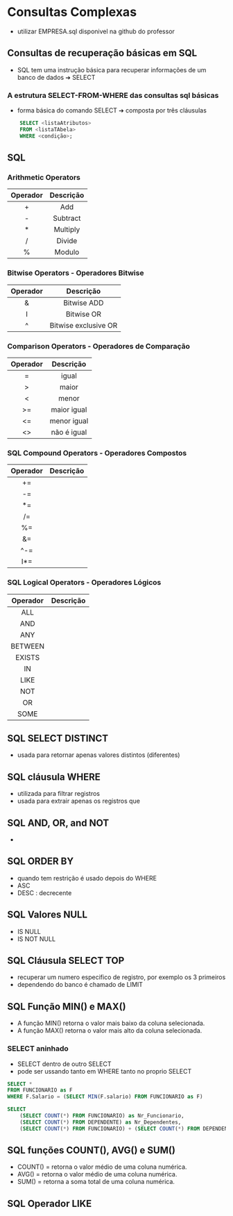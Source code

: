 # Consultas Complexas
- utilizar EMPRESA.sql disponivel na github do professor
## Consultas de recuperação básicas em SQL
- SQL tem uma instrução básica para recuperar informações de um banco de dados ➔ SELECT
### A estrutura SELECT-FROM-WHERE das consultas sql básicas
- forma básica do comando SELECT ➔ composta por três cláusulas
```.sql
	SELECT <listaAtributos>
	FROM <listaTAbela>
	WHERE <condição>;
```
## SQL 

### Arithmetic Operators
| Operador|  Descrição |   
| :-------: | :--------: |
|    +    |     Add      | 
|    -    |     Subtract | 
|    *    |     Multiply | 
|    /    |     Divide   | 
|    %    |     Modulo   | 

### Bitwise Operators - Operadores Bitwise
| Operador|  Descrição | 
| :-------: | :----------: | 
|    &    | Bitwise ADD |
|    I    | Bitwise OR |
|    ^    | Bitwise exclusive OR |

### Comparison Operators - Operadores de Comparação
| Operador|  Descrição | 
| :-------: | :----------: | 
|  =  | igual |
|  >  | maior |
|  <  | menor | 
|  >= | maior igual |
|  <= | menor igual | 
|  <> | não é igual |

### SQL Compound Operators - Operadores Compostos
| Operador|  Descrição | 
| :-------: | :----------: | 
|  +=  |  |
|  -=  |  |
|  *=  |  | 
|  /= |   |
|  %= |   | 
|  &= |   |
|  ^-= |   |
|  I*= |   |
### SQL Logical Operators - Operadores Lógicos
| Operador|  Descrição | 
| :-------: | :----------: | 
|  ALL  |  |
|  AND  |  |
|  ANY  |  | 
|  BETWEEN |   |
|  EXISTS |   | 
|  IN |   |
|  LIKE |   |
|  NOT |   |
|  OR |   |
|  SOME |   |

## SQL SELECT DISTINCT
- usada para retornar apenas valores distintos (diferentes)
## SQL cláusula WHERE
- utilizada para filtrar registros
- usada para extrair apenas os registros que 
## SQL AND, OR, and NOT
-
## SQL ORDER BY
- quando tem restrição é usado depois do WHERE
- ASC
- DESC :  decrecente

## SQL Valores NULL
- IS NULL
- IS NOT NULL

## SQL Cláusula SELECT TOP
- recuperar um numero especifico de registro, por exemplo os 3 primeiros
- dependendo do banco é chamado de LIMIT

## SQL Função MIN() e MAX()
- A função MIN() retorna o valor mais baixo da coluna selecionada.
- A função MAX() retorna o valor mais alto da coluna selecionada.
### SELECT aninhado
- SELECT dentro de outro SELECT
- pode ser ussando tanto em WHERE tanto no proprio SELECT
```.SQL
SELECT *
FROM FUNCIONARIO as F
WHERE F.Salario = (SELECT MIN(F.salario) FROM FUNCIONARIO as F)
```
```.sql
SELECT
	(SELECT COUNT(*) FROM FUNCIONARIO) as Nr_Funcionario,
	(SELECT COUNT(*) FROM DEPENDENTE) as Nr_Dependentes, 
	(SELECT COUNT(*) FROM FUNCIONARIO) + (SELECT COUNT(*) FROM DEPENDENTE) as Total;
```

## SQL funções COUNT(), AVG() e SUM()
- COUNT() = retorna o valor médio de uma coluna numérica.
- AVG() = retorna o valor médio de uma coluna numérica.
- SUM() = retorna a soma total de uma coluna numérica.

## SQL Operador LIKE
